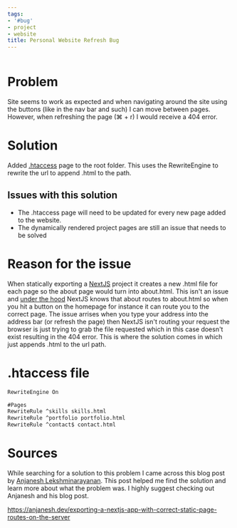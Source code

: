 ```yaml
---
tags:
- '#bug'
- project
- website
title: Personal Website Refresh Bug
---
```



````table-of-contents
````

# Problem

Site seems to work as expected and when navigating around the site using the buttons (like in the nav bar and such) I can move between pages. However, when refreshing the page (⌘ + r) I would receive a 404 error.

# Solution

Added [.htaccess](../htaccess.md) page to the root folder. This uses the RewriteEngine to rewrite the url to append .html to the path.

## Issues with this solution

* The .htaccess page will need to be updated for every new page added to the website.
* The dynamically rendered project pages are still an issue that needs to be solved

# Reason for the issue

When statically exporting a [NextJS](../../02%20-%20JavaScript/NextJS.md) project it creates a new .html file for each page so the about page would turn into about.html. This isn't an issue and [under the hood](../../99%20-%20Meta/Terms.md#under-the-hood) NextJS knows that about routes to about.html so when you hit a button on the homepage for instance it can route you to the correct page. The issue arrises when you type your address into the address bar (or refresh the page) then NextJS isn't routing your request the browser is just trying to grab the file requested which in this case doesn't exist resulting in the 404 error. This is where the solution comes in which just appends .html to the url path.

# .htaccess file

````haxe
RewriteEngine On

#Pages
RewriteRule ^skills skills.html
RewriteRule ^portfolio portfolio.html
RewriteRule ^contact$ contact.html
````

# Sources

While searching for a solution to this problem I came across this blog post by [Anjanesh Lekshminarayanan](https://anjanesh.dev/). This post helped me find the solution and learn more about what the problem was. I highly suggest checking out Anjanesh and his blog post. 

https://anjanesh.dev/exporting-a-nextjs-app-with-correct-static-page-routes-on-the-server
